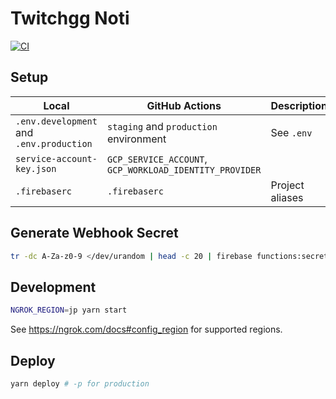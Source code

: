 # Twitchgg Noti

[![CI](https://github.com/jebibot/twitchgg-noti/actions/workflows/main.yml/badge.svg?branch=main&event=push)](https://github.com/jebibot/twitchgg-noti/actions/workflows/main.yml)

## Setup

| Local                                    | GitHub Actions                                          | Description     |
| ---------------------------------------- | ------------------------------------------------------- | --------------- |
| `.env.development` and `.env.production` | `staging` and `production` environment                  | See `.env`      |
| `service-account-key.json`               | `GCP_SERVICE_ACCOUNT`, `GCP_WORKLOAD_IDENTITY_PROVIDER` |                 |
| `.firebaserc`                            | `.firebaserc`                                           | Project aliases |

## Generate Webhook Secret

```sh
tr -dc A-Za-z0-9 </dev/urandom | head -c 20 | firebase functions:secrets:access TWITCH_WEBHOOK_SECRET --data-file -
```

## Development

```sh
NGROK_REGION=jp yarn start
```

See https://ngrok.com/docs#config_region for supported regions.

## Deploy

```sh
yarn deploy # -p for production
```
